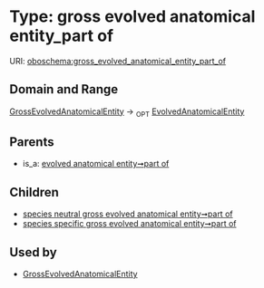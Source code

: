 
# Type: gross evolved anatomical entity_part of




URI: [oboschema:gross_evolved_anatomical_entity_part_of](http://purl.obolibrary.org/oboschema/gross_evolved_anatomical_entity_part_of)


## Domain and Range

[GrossEvolvedAnatomicalEntity](GrossEvolvedAnatomicalEntity.md) ->  <sub>OPT</sub> [EvolvedAnatomicalEntity](EvolvedAnatomicalEntity.md)

## Parents

 *  is_a: [evolved anatomical entity➞part of](evolved_anatomical_entity_part_of.md)

## Children

 *  [species neutral gross evolved anatomical entity➞part of](species_neutral_gross_evolved_anatomical_entity_part_of.md)
 *  [species specific gross evolved anatomical entity➞part of](species_specific_gross_evolved_anatomical_entity_part_of.md)

## Used by

 * [GrossEvolvedAnatomicalEntity](GrossEvolvedAnatomicalEntity.md)
